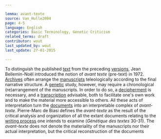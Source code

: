 ```yaml
---

lemma: avant-texte
source: Van_Hulle2004
page: 4-5 
language: English
categories: Basic Terminology, Genetic Criticism
related_terms: draft
contributor: wout
last_updated_by: wout
last_update: 27-01-2015
        
---
```


To distinguish the published [text](text.html) from the preceding [versions](version.html), Jean Bellemin-Noël introduced the notion of _avant texte_ (pre-text) in 1972. [Archives](archive.html) often arrange the [manuscripts](manuscript.html) teleologically according to the final narrative structure. A [genetic](genesis.html) study, however, may require a chronological (re)arrangement of the manuscripts. In order to do so, a [decipherment](deciphering.html) is necessary, and a [transcription](transcription.html) advisable, both to facilitate one's own work and to make the material more accessible to others. All these acts of interpretation turn the [documents](document.html) into an interpretable complex of _avant-texte_. Pierre-Marc de Biasi defines the _avant-texte_ as the result of the critical analysis and organization of all the extant documents relating to the [writing process](writingProcess.html) one intends to examine (_Génétique des textes_ 30-31). The _avant-texte_ does not denote the materiality of the manuscripts nor their actual interpretation, but the critical reconstruction of the documents

